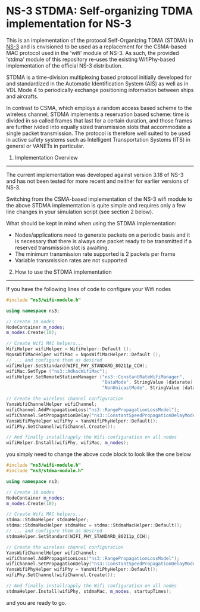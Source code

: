 NS-3 STDMA: Self-organizing TDMA implementation for NS-3
========================================================

This is an implementation of the protocol Self-Organizing TDMA (STDMA) in 
[NS-3](http://www.nsnam.org/) and is envisioned to be used as a replacement
for the CSMA-based MAC protocol used in the 'wifi' module of NS-3. As such, 
the provided 'stdma' module of this repository re-uses the existing 
WifiPhy-based implementation of the official NS-3 distribution.

STDMA is a time-division multiplexing based protocol initially developed for 
and standardized in the Automatic Identification System (AIS) as well as in 
VDL Mode 4 to periodically exchange positioning information between ships 
and aircrafts.

In contrast to CSMA, which employs a random access based scheme to the wireless 
channel, STDMA implements a reservation based scheme: time is divided in so 
called frames that last for a certain duration, and those frames are further
ivided into equally sized transmission slots that accommodate a single packet 
transmission. The protocol is therefore well suited to be used in active safety 
systems such as Intelligent Transportation Systems (ITS) in general or VANETs 
in particular.

1) Implementation Overview
--------------------------

The current implementation was developed against version 3.18 of NS-3 and has 
not been tested for more recent and neither for earlier versions of NS-3.

Switching from the CSMA-based implementation of the NS-3 wifi module to the 
above STDMA implementation is quite simple and requires only a few line changes 
in your simulation script (see section 2 below). 

What should be kept in mind when using the STDMA implementation:

 - Nodes/applications need to generate packets on a periodic basis and it is 
   necessary that there is always one packet ready to be transmitted if a 
   reserved transmission slot is awaiting.
 - The minimum transmission rate supported is 2 packets per frame
 - Variable transmission rates are not supported

2) How to use the STDMA implementation
--------------------------------------

If you have the following lines of code to configure your Wifi nodes

```C++
#include "ns3/wifi-module.h"

using namespace ns3;

// Create 10 nodes
NodeContainer m_nodes;
m_nodes.Create(10);

// Create Wifi MAC helpers...
WifiHelper wifiHelper = WifiHelper::Default ();
NqosWifiMacHelper wifiMac = NqosWifiMacHelper::Default ();
// ... and configure them as desired
wifiHelper.SetStandard(WIFI_PHY_STANDARD_80211p_CCH);
wifiMac.SetType ("ns3::AdhocWifiMac");
wifiHelper.SetRemoteStationManager ("ns3::ConstantRateWifiManager",
                                    "DataMode", StringValue (datarate),
                                    "NonUnicastMode", StringValue (datarate));

// Create the wireless channel configuration
YansWifiChannelHelper wifiChannel;
wifiChannel.AddPropagationLoss("ns3::RangePropagationLossModel");
wifiChannel.SetPropagationDelay("ns3::ConstantSpeedPropagationDelayModel");
YansWifiPhyHelper wifiPhy = YansWifiPhyHelper::Default();
wifiPhy.SetChannel(wifiChannel.Create());

// And finally install/apply the Wifi configuration on all nodes
wifiHelper.Install(wifiPhy, wifiMac, m_nodes);
```

you simply need to change the above code block to look like the one below

```C++
#include "ns3/wifi-module.h"
#include "ns3/stdma-module.h"

using namespace ns3;

// Create 10 nodes
NodeContainer m_nodes;
m_nodes.Create(10);

// Create Wifi MAC helpers...
stdma::StdmaHelper stdmaHelper;
stdma::StdmaMacHelper stdmaMac = stdma::StdmaMacHelper::Default();
// ... and configure them as desired
stdmaHelper.SetStandard(WIFI_PHY_STANDARD_80211p_CCH);

// Create the wireless channel configuration
YansWifiChannelHelper wifiChannel;
wifiChannel.AddPropagationLoss("ns3::RangePropagationLossModel");
wifiChannel.SetPropagationDelay("ns3::ConstantSpeedPropagationDelayModel");
YansWifiPhyHelper wifiPhy = YansWifiPhyHelper::Default();
wifiPhy.SetChannel(wifiChannel.Create());

// And finally install/apply the Wifi configuration on all nodes
stdmaHelper.Install(wifiPhy, stdmaMac, m_nodes, startupTimes);
```

and you are ready to go. 

